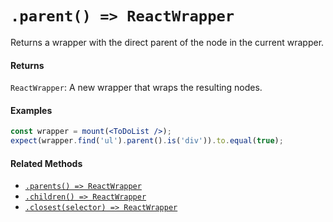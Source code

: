 # `.parent() => ReactWrapper`

Returns a wrapper with the direct parent of the node in the current wrapper.


#### Returns

`ReactWrapper`: A new wrapper that wraps the resulting nodes.



#### Examples

```jsx
const wrapper = mount(<ToDoList />);
expect(wrapper.find('ul').parent().is('div')).to.equal(true);
```

#### Related Methods

- [`.parents() => ReactWrapper`](parents.md)
- [`.children() => ReactWrapper`](children.md)
- [`.closest(selector) => ReactWrapper`](closest.md)

